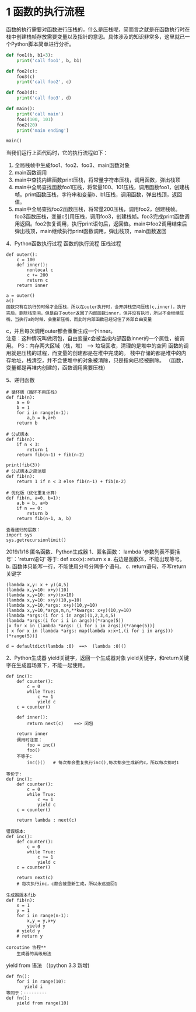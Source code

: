 # 1 函数的执行流程
函数的执行需要对函数进行压栈的，什么是压栈呢，简而言之就是在函数执行时在栈中创建栈帧存放需要变量以及指针的意思。具体涉及的知识非常多，这里就已一个Python脚本简单进行分析。
```python
def foo1(b, b1=3):
    print('call foo1', b, b1)

def foo2(c):
    foo3(c)
    print('call foo2', c)

def foo3(d):
    print('call foo3', d)

def main():
    print('call main')
    foo1(100, 101)
    foo2(20)
    print('main ending')

main()
```
当我们运行上面代码时，它的执行流程如下：
1. 全局栈帧中生成foo1、foo2、foo3、main函数对象
2. main函数调用
3. main中查找内建函数print压栈，将常量字符串压栈，调用函数，弹出栈顶
4. main中全局查找函数foo1压栈，将常量100、101压栈，调用函数foo1，创建栈帧。print函数压栈，字符串和变量b、b1压栈，调用函数，弹出栈顶，返回值。
5. main中全局查找foo2函数压栈，将常量200压栈，调用foo2，创建栈帧。foo3函数压栈，变量c引用压栈，调用foo3，创建栈帧。foo3完成print函数调用返回。foo2恢复调用，执行print语句后，返回值。main中foo2调用结束后弹出栈顶，main继续执行print函数调用，弹出栈顶，main函数返回

4、Python函数执行过程
    函数的执行流程
    压栈过程
    
    def outer():
        c = 100
        def inner():
            nonlocal c
            c += 200
            return c
        return inner

    a = outer()
    a()
    函数只有在执行的时候才会压栈，所以在outer执行时，会开辟栈空间压栈(c,inner)，执行完后，删除栈空间，但是由于outer返回了内部函数inner，但并没有执行，所以不会继续压栈，当执行a的时候，会重新压栈，而此时内部函数已经记住了外部自由变量
c，并且每次调用outer都会重新生成一个inner。    
    注意：这种情况叫做闭包，自由变量c会被当成内部函数inner的一个属性，被调用。
    PS：内存两大区域（栈，堆）  --> 垃圾回收，清理的是堆中的空间
    函数的调用就是压栈的过程，而变量的创建都是在堆中完成的。 栈中存储的都是堆中的内存地址，栈清空，并不会使堆中的对象被清除，只是指向已经被删除。
    （函数，变量都是再堆内创建的，函数调用需要压栈） 
    
5、递归函数

    # 循环版（循环不用压栈)
    def fib(n):
        a = 0 
        b = 1 
        for i in range(n-1):
            a,b = b,a+b
        return b 
      
    # 公式版本  
    def fib(n):
        if n < 3:
            return 1
        return fib(n-1) + fib(n-2)
    
    print(fib(3))
    # 公式版本之简洁版
    def fib(n):
        return 1 if n < 3 else fib(n-1) + fib(n-2)
        
    # 优化版（优化重复计算）
    def fib(n, a=0, b=1):
        a,b = b, a+b
        if n == 0:
            return b 
        return fib(n-1, a, b) 
    
    查看递归的层数：
    import sys
    sys.getrecursionlimit()

2019/1/16 匿名函数、Python生成器
1、匿名函数：
    lambda '参数列表不要括号'：'return语句'
    等于:
    def xxx(x):
        return x 
    a. 右边是函数体，不能出现等号。
    b. 函数体只能写一行，不能使用分号分隔多个语句。
    c. return语句，不写return关键字
   
    (lambda x,y: x + y)(4,5)
    (lambda x,y=10: x+y)(10)
    (lambda x,y=10: x+y)(x=10)
    (lambda x,y=10: x+y)(10,y=10)
    (lambda x,y=10,*args: x+y)(10,y=10)    
    (lambda x,y=10,*args,m,n,**kwargs: x+y)(10,y=10)  
    (lambda *args:(i for i in args)(1,2,3,4,5)
    (lambda *args:(i for i i in args))(*range(5))
    [x for x in (lambda *args: (i for i in args))(*range(5))]
    [ x for x in (lambda *args: map(lambda x:x+1,(i for i in args)))(*range(5))]

    d = defaultdict(lambda :0)  ==>  (lambda :0)()
   
2、Python生成器
    yield关键字，返回一个生成器对象
    yield关键字，和return关键字在生成器场景下，不能一起使用。
    
    def inc():
        def counter():
            c = 0
            while True:
                c += 1
                yield c 
        c = counter()
        
        def inner():
            return next(c)    ==> 闭包
           
        return inner 
        调用时注意：
            foo = inc()  
            foo() 
        不等于:
            inc()()   # 每次都会重复执行inc(),每次都会生成新的c，所以每次都时1
            
    等价于:
    def inc():
        def counter():
            c = 0
            while True:
                c += 1
                yield c 
        c = counter()
        
        return lambda : next(c) 

    错误版本:
    def inc():
        def counter():
            c = 0
            while True:
                c += 1
                yield c 
        c = counter()
        
        return next(c)    
        # 每次执行inc，c都会被重新生成，所以永远返回1 

    生成器版本fib
    def fib(n):
        x = 1
        y = 1
        for i in range(n-1):
            x,y = y,x+y 
            yield y 
        # yield y    
        # return y  

    coroutine 协程**
        生成器的高级用法
        
yield from 语法 （(python 3.3 新增)
    
    def fn():
        for i in range(10):
           yield i 
    等同于：---------
    def fn():
        yield from range(10)